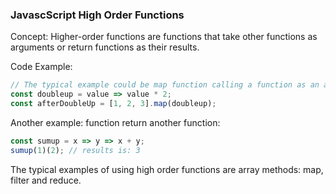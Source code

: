 ### JavascScript High Order Functions

Concept: Higher-order functions are functions that take other functions as arguments or return functions as their results.

Code Example:

``` js
// The typical example could be map function calling a function as an argument and do some actions
const doubleup = value => value * 2;
const afterDoubleUp = [1, 2, 3].map(doubleup);
```

Another example: function return another function:

``` js
const sumup = x => y => x + y;
sumup(1)(2); // results is: 3
```

The typical examples of using high order functions are array methods: map, filter and reduce.